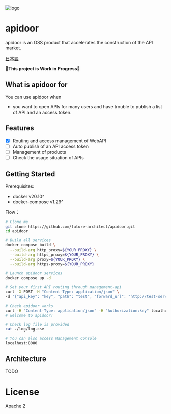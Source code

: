 ![logo](docs/apidoor_logo.png)

# apidoor

apidoor is an OSS product that accelerates the construction of the API market.

[日本語](README_ja.md)

**🚧This project is Work in Progress🚧**

## What is apidoor for
You can use apidoor when

* you want to open APIs for many users and have trouble to publish a list of API and an access token.

## Features

* [x] Routing and access management of WebAPI
* [ ] Auto publish of an API access token
* [ ] Management of products
* [ ] Check the usage situation of APIs

## Getting Started

Prerequisites:

- docker v20.10^
- docker-compose v1.29^

Flow：

```bash
# Clone me
git clone https://github.com/future-architect/apidoor.git
cd apidoor

# Build all services
docker compose build \
  --build-arg http_proxy=${YOUR_PROXY} \
  --build-arg https_proxy=${YOUR_PROXY} \
  --build-arg proxy=${YOUR_PROXY} \
  --build-arg https-proxy=${YOUR_PROXY}

# Launch apidoor services
docker compose up -d

# Set your first API routing through management-api
curl -X POST -H "Content-Type: application/json" \
-d '{"api_key": "key", "path": "test", "forward_url": "http://test-server:3333/welcome"}' localhost:3001/mgmt/api

# Check apidoor works
curl -H "Content-Type: application/json" -H "Authorization:key" localhost:3000/test
# welcome to apidoor!

# Check log file is provided
cat ./log/log.csv

# You can also access Management Console
localhost:8080
```

## Architecture

TODO

# License
Apache 2

